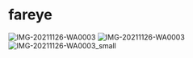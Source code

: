 # fareye
![IMG-20211126-WA0003](https://user-images.githubusercontent.com/38567476/143530275-053184ee-6ea0-4d8a-b423-6296625eae0f.jpg)
![IMG-20211126-WA0003](https://user-images.githubusercontent.com/38567476/143530939-c50a1af4-2548-4047-8273-9aefeafd276a.jpg)
![IMG-20211126-WA0003_small](https://user-images.githubusercontent.com/38567476/143543073-e84d9b30-9584-4466-a90e-c1c3883e22f1.jpg)

